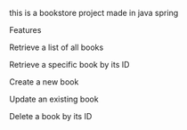 this is a bookstore project made in java spring

Features

Retrieve a list of all books

Retrieve a specific book by its ID

Create a new book

Update an existing book

Delete a book by its ID
